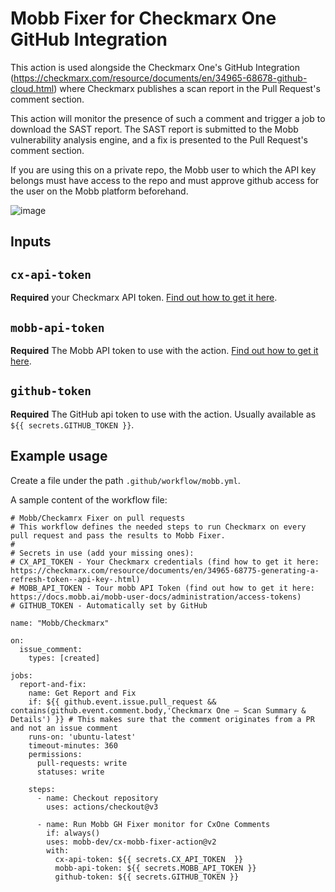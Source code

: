 # Mobb Fixer for Checkmarx One GitHub Integration

This action is used alongside the Checkmarx One's GitHub Integration (https://checkmarx.com/resource/documents/en/34965-68678-github-cloud.html) where Checkmarx publishes a scan report in the Pull Request's comment section. 

This action will monitor the presence of such a comment and trigger a job to download the SAST report. The SAST report is submitted to the Mobb vulnerability analysis engine, and a fix is presented to the Pull Request's comment section. 

If you are using this on a private repo, the Mobb user to which the API key belongs must have access to the repo and must approve github access for the user on the Mobb platform beforehand.

![image](https://github.com/mobb-dev/cx-mobb-fixer-action/assets/5158535/da9221ef-1dd2-4b6d-b6ba-aa466b51e887)

## Inputs

## `cx-api-token`

**Required** your Checkmarx API token. [Find out how to get it here](https://checkmarx.com/resource/documents/en/34965-68775-generating-a-refresh-token--api-key-.html). 

## `mobb-api-token`

**Required** The Mobb API token to use with the action. [Find out how to get it here](https://docs.mobb.ai/mobb-user-docs/administration/access-tokens). 

## `github-token`

**Required** The GitHub api token to use with the action. Usually available as `${{ secrets.GITHUB_TOKEN }}`.

## Example usage

Create a file under the path `.github/workflow/mobb.yml`. 

A sample content of the workflow file: 
```
# Mobb/Checkamrx Fixer on pull requests
# This workflow defines the needed steps to run Checkmarx on every pull request and pass the results to Mobb Fixer.
#
# Secrets in use (add your missing ones):
# CX_API_TOKEN - Your Checkmarx credentials (find how to get it here: https://checkmarx.com/resource/documents/en/34965-68775-generating-a-refresh-token--api-key-.html)
# MOBB_API_TOKEN - Tour mobb API Token (find out how to get it here: https://docs.mobb.ai/mobb-user-docs/administration/access-tokens)
# GITHUB_TOKEN - Automatically set by GitHub

name: "Mobb/Checkmarx"

on:
  issue_comment:
    types: [created]

jobs:
  report-and-fix:
    name: Get Report and Fix
    if: ${{ github.event.issue.pull_request && contains(github.event.comment.body,'Checkmarx One – Scan Summary & Details') }} # This makes sure that the comment originates from a PR and not an issue comment
    runs-on: 'ubuntu-latest'
    timeout-minutes: 360
    permissions:
      pull-requests: write
      statuses: write

    steps:
      - name: Checkout repository
        uses: actions/checkout@v3

      - name: Run Mobb GH Fixer monitor for CxOne Comments
        if: always()
        uses: mobb-dev/cx-mobb-fixer-action@v2
        with:
          cx-api-token: ${{ secrets.CX_API_TOKEN  }}
          mobb-api-token: ${{ secrets.MOBB_API_TOKEN }}
          github-token: ${{ secrets.GITHUB_TOKEN }}
```
